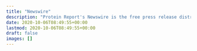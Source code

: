 ```yaml
---
title: "Newswire"
description: "Protein Report's Newswire is the free press release distribution platform for the protein industries"
date: 2020-10-06T08:49:55+00:00
lastmod: 2020-10-06T08:49:55+00:00
draft: false
images: []
---
```

